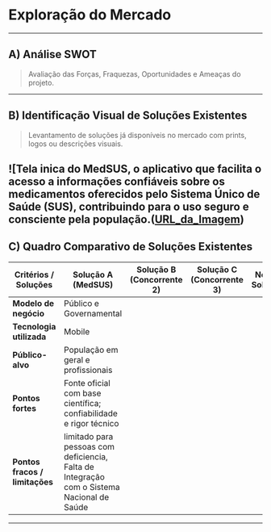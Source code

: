 # Exploração do Mercado

---

## A) Análise SWOT
> Avaliação das Forças, Fraquezas, Oportunidades e Ameaças do projeto.

---

## B) Identificação Visual de Soluções Existentes
> Levantamento de soluções já disponíveis no mercado com prints, logos ou descrições visuais.
> 
![Tela inica do MedSUS, o aplicativo que facilita o acesso a informações confiáveis sobre os medicamentos oferecidos pelo Sistema Único de Saúde (SUS), contribuindo para o uso seguro e consciente pela população.([URL_da_Imagem](https://play-lh.googleusercontent.com/kmgH3elimYMQVpncK6OtnREyKQ79fn9MBkghSH2gQah_F0bpWvrWA4y3dxP1SidoYgY=w2560-h1440-rw))
---

## C) Quadro Comparativo de Soluções Existentes

| Critérios / Soluções        | Solução A (MedSUS)       | Solução B (Concorrente 2)       | Solução C (Concorrente 3)       | Nossa Solução                   |
|-----------------------------|----------------------------------|----------------------------------|----------------------------------|----------------------------------|
| **Modelo de negócio**       | Público e Governamental          |                                  |                                  |                                  |
| **Tecnologia utilizada**    | Mobile                           |                                  |                                  |                                  |
| **Público-alvo**            | População em geral  e profissionais             |                                  |                                  |                                  |
| **Pontos fortes**           |Fonte oficial com base científica; confiabilidade e rigor técnico|                                  |                                  |                                  |
| **Pontos fracos / limitações**|limitado para pessoas com deficiencia, Falta de Integração com o Sistema Nacional de Saúde|                                  |                                  |                                  |


---

